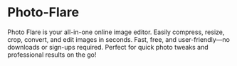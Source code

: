 # Photo-Flare
Photo Flare is your all-in-one online image editor. Easily compress, resize, crop, convert, and edit images in seconds. Fast, free, and user-friendly—no downloads or sign-ups required. Perfect for quick photo tweaks and professional results on the go!
